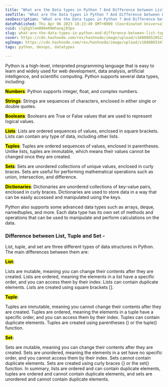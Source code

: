 ```yaml
---
title: "What are the Data types in Python ? And Difference between List, Tuple and set."
seoTitle: "What are the Data types in Python ? And Difference between List, Tuple"
seoDescription: "What are the Data types in Python ? And Difference between List, Tuple and set."
datePublished: Thu Apr 06 2023 18:23:49 GMT+0000 (Coordinated Universal Time)
cuid: clg5g5lem000e09mhaoqj83po
slug: what-are-the-data-types-in-python-and-difference-between-list-tuple-and-set
cover: https://cdn.hashnode.com/res/hashnode/image/upload/v1680805205225/b0e3112d-6d74-465e-9a3d-b35908476df7.jpeg
ogImage: https://cdn.hashnode.com/res/hashnode/image/upload/v1680805347206/8d84ee58-bdfd-4170-b486-951225871e6d.jpeg
tags: python, devops, datatypes

---
```


Python is a high-level, interpreted programming language that is easy to learn and widely used for web development, data analysis, artificial intelligence, and scientific computing. Python supports several data types, including:

**<mark>Numbers</mark>**: Python supports integer, float, and complex numbers.

**<mark>Strings</mark>**: Strings are sequences of characters, enclosed in either single or double quotes.

**<mark>Booleans</mark>**: Booleans are True or False values that are used to represent logical values.

**<mark>Lists</mark>**: Lists are ordered sequences of values, enclosed in square brackets. Lists can contain any type of data, including other lists.

**<mark>Tuples</mark>**: Tuples are ordered sequences of values, enclosed in parentheses. Unlike lists, tuples are immutable, which means their values cannot be changed once they are created.

**<mark>Sets</mark>**: Sets are unordered collections of unique values, enclosed in curly braces. Sets are useful for performing mathematical operations such as union, intersection, and difference.

**<mark>Dictionaries</mark>**: Dictionaries are unordered collections of key-value pairs, enclosed in curly braces. Dictionaries are used to store data in a way that can be easily accessed and manipulated using the keys.

Python also supports some advanced data types such as arrays, deque, namedtuples, and more. Each data type has its own set of methods and operations that can be used to manipulate and perform calculations on the data.

### **Difference between List, Tuple and Set -**

List, tuple, and set are three different types of data structures in Python. The main differences between them are:

**<mark>List</mark>:**

Lists are mutable, meaning you can change their contents after they are created. Lists are ordered, meaning the elements in a list have a specific order, and you can access them by their index. Lists can contain duplicate elements. Lists are created using square brackets \[\].

**<mark>Tuple</mark>:**

Tuples are immutable, meaning you cannot change their contents after they are created. Tuples are ordered, meaning the elements in a tuple have a specific order, and you can access them by their index. Tuples can contain duplicate elements. Tuples are created using parentheses () or the tuple() function.

**<mark>Set</mark>:**

Sets are mutable, meaning you can change their contents after they are created. Sets are unordered, meaning the elements in a set have no specific order, and you cannot access them by their index. Sets cannot contain duplicate elements. Sets are created using curly braces {} or the set() function. In summary, lists are ordered and can contain duplicate elements, tuples are ordered and cannot contain duplicate elements, and sets are unordered and cannot contain duplicate elements.